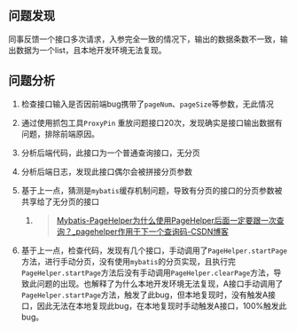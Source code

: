 ## 问题发现

同事反馈一个接口多次请求，入参完全一致的情况下，输出的数据条数不一致，输出数据为一个list，且本地开发环境无法复现。



## 问题分析

1. 检查接口输入是否因前端bug携带了`pageNum`、`pageSize`等参数，无此情况

2. 通过使用抓包工具`ProxyPin` 重放问题接口20次，发现确实是接口输出数据有问题，排除前端原因。

3. 分析后端代码，此接口为一个普通查询接口，无分页

4. 分析后端日志，发现此接口偶尔会被拼接分页参数

5. 基于上一点，猜测是`mybatis`缓存机制问题，导致有分页的接口的分页参数被共享给了无分页的接口

   1. > [Mybatis-PageHelper为什么使用PageHelper后面一定要跟一次查询？_pagehelper作用于下一个查询码-CSDN博客](https://blog.csdn.net/qq_34988304/article/details/90030134)

6. 基于上一点，检查代码，发现有几个接口，手动调用了`PageHelper.startPage`方法，进行手动分页，没有使用`mybatis`的分页实现，且执行完`PageHelper.startPage`方法后没有手动调用`PageHelper.clearPage`方法，导致此问题的出现。也解释了为什么本地开发环境无法复现，A接口手动调用了`PageHelper.startPage`方法，触发了此bug，但本地复现时，没有触发A接口，因此无法在本地复现此bug，在本地复现时手动触发A接口，100%触发此bug。